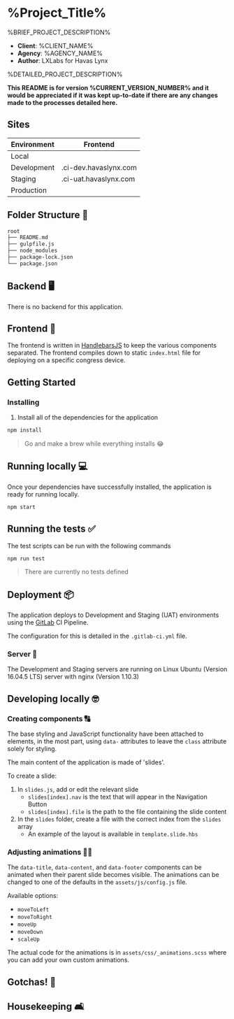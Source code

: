 # %Project_Title%

%BRIEF_PROJECT_DESCRIPTION%

- **Client**: %CLIENT_NAME%
- **Agency**: %AGENCY_NAME%
- **Author**: LXLabs for Havas Lynx

%DETAILED_PROJECT_DESCRIPTION%

**This README is for version %CURRENT_VERSION_NUMBER% and it would be appreciated if it was kept up-to-date if there are any changes made to the processes detailed here.**

## Sites

| Environment | Frontend              |
| ----------- | --------------------- |
| Local       |                       |
| Development | .ci-dev.havaslynx.com |
| Staging     | .ci-uat.havaslynx.com |
| Production  |                       |

## Folder Structure 📁

```bash
root
├── README.md
├── gulpfile.js
├── node_modules
├── package-lock.json
└── package.json
```

## Backend 🖥

There is no backend for this application.

## Frontend 📱

The frontend is written in [HandlebarsJS]() to keep the various components separated. 
The frontend compiles down to static `index.html` file for deploying on a specific congress device.

## Getting Started

### Installing

1. Install all of the dependencies for the application

```bash
npm install
```

> Go and make a brew while everything installs 😂

## Running locally 💻

Once your dependencies have successfully installed, the application is ready for running locally.

```bash
npm start
```

## Running the tests ✅

The test scripts can be run with the following commands

```bash
npm run test
```

> There are currently no tests defined

## Deployment 📦

The application deploys to Development and Staging (UAT) environments using the [GitLab](https://gitlab.havaslynx.com/) CI Pipeline.

The configuration for this is detailed in the `.gitlab-ci.yml` file.

### Server 👾

The Development and Staging servers are running on Linux Ubuntu (Version 16.04.5 LTS) server with nginx (Version 1.10.3)

## Developing locally 🤓

### Creating components 🔠

The base styling and JavaScript functionality have been attached to elements, in the most part, using `data-` attributes to leave the `class` attribute solely for styling.

The main content of the application is made of 'slides'.

To create a slide:

1. In `slides.js`, add or edit the relevant slide
    - `slides[index].nav` is the text that will appear in the Navigation Button
    - `slides[index].file` is the path to the file containing the slide content
1. In the `slides` folder, create a file with the correct index from the `slides` array
    - An example of the layout is available in `template.slide.hbs`

### Adjusting animations 🏃‍♀️

The `data-title`, `data-content`, and `data-footer` components can be animated when their parent slide becomes visible. The animations can be changed to one of the defaults in the `assets/js/config.js` file.

Available options:
- `moveToLeft`
- `moveToRight`
- `moveUp`
- `moveDown`
- `scaleUp`

The actual code for the animations is in `assets/css/_animations.scss` where you can add your own custom animations.

## Gotchas! 🤔

## Housekeeping 🛋
